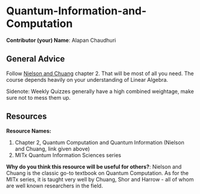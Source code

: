 # Quantum-Information-and-Computation

**Contributor (your) Name**: Alapan Chaudhuri

## General Advice

Follow [Nielson and Chuang](http://mmrc.amss.cas.cn/tlb/201702/W020170224608149940643.pdf) chapter 2. That will be most of all you need. The course depends heavily on your understanding of Linear Algebra.

Sidenote: Weekly Quizzes generally have a high combined weightage, make sure not to mess them up.

## Resources

**Resource Names:** 
1. Chapter 2, Quantum Computation and Quantum Information (Nielson and Chuang, link given above) 
2. MITx Quantum Information Sciences series

**Why do you think this resource will be useful for others?**: Nielson and Chuang is the classic go-to textbook on Quantum Computation. As for the MITx series, it is taught very well by Chuang, Shor and Harrow - all of whom are well known researchers in the field.
